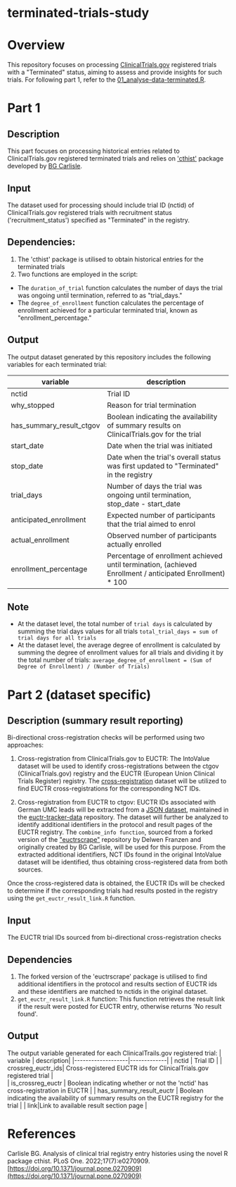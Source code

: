# terminated-trials-study      

# Overview
This repository focuses on processing [ClinicalTrials.gov](https://clinicaltrials.gov/) registered trials with a "Terminated" status, aiming to assess and provide insights for such trials. For following part 1, refer to the [01_analyse-data-terminated.R](https://github.com/sama9767/terminator-trial-study/blob/main/script/01_analyse-data-terminated.R).

# Part 1
## Description
This part focuses on processing historical entries related to ClinicalTrials.gov registered terminated trials and relies on ['cthist'](https://github.com/bgcarlisle/cthist) package developed by [BG Carlisle](https://github.com/bgcarlisle).

## Input
The dataset used for processing should include trial ID (nctid) of ClinicalTrials.gov registered trials with recruitment status ('recruitment_status') specified as "Terminated" in the registry. 

## Dependencies: 
1. The 'cthist' package is utilised to obtain historical entries for the terminated trials
2. Two functions are employed in the script:
  - The `duration_of_trial` function calculates the number of days the trial was ongoing until termination, referred to as "trial_days."
  - The `degree_of_enrollment` function calculates the percentage of enrollment achieved for a particular terminated trial, known as "enrollment_percentage."

## Output
The output dataset generated by this repository includes the following variables for each terminated trial:

| variable          |  description|
|-------------------|-------------|
| nctid             |  Trial ID |
| why_stopped       |  Reason for trial termination |
| has_summary_result_ctgov |  Boolean indicating the availability of summary results on ClinicalTrials.gov for the trial |
| start_date        |  Date when the trial was initiated |
| stop_date         |  Date when the trial's overall status was first updated to "Terminated" in the registry |
| trial_days |  Number of days the trial was ongoing until termination,  stop_date - start_date |
| anticipated_enrollment | Expected number of participants that the trial aimed to enrol |
| actual_enrollment      | Observed number of participants actually enrolled |
| enrollment_percentage | Percentage of enrollment achieved until termination, (achieved Enrollment / anticipated Enrollment) * 100 |

## Note
- At the dataset level, the total number of `trial days` is calculated by summing the trial days values for all trials
  `total_trial_days = sum of trial days for all trials`
- At the dataset level, the average degree of enrollment is calculated by summing the degree of enrollment values for all trials and dividing it by the total number of trials: 
  `average_degree_of_enrollment = (Sum of Degree of Enrollment) / (Number of Trials)`

 


# Part 2 (dataset specific)
## Description (summary result reporting)
Bi-directional cross-registration checks will be performed using two approaches:

1. Cross-registration from ClinicalTrials.gov to EUCTR: The IntoValue dataset will be used to identify cross-registrations between the ctgov (ClinicalTrials.gov) registry and the EUCTR (European Union Clinical Trials Register) registry. The [cross-registration](https://github.com/maia-sh/intovalue-data/blob/main/data/processed/registries/registry-crossreg.rds) dataset will be utilized to find EUCTR cross-registrations for the corresponding NCT IDs.

2. Cross-registration from EUCTR to ctgov: EUCTR IDs associated with German UMC leads will be extracted from a [JSON dataset](https://raw.githubusercontent.com/ebmdatalab/euctr-tracker-data/master/all_trials.json), maintained in the [euctr-tracker-data](https://github.com/ebmdatalab/euctr-tracker-data) repository. The dataset will further be analyzed to identify additional identifiers in the protocol and result pages of the EUCTR registry. The `combine_info function`, sourced from a forked version of the ["euctrscrape"](https://github.com/delwen/euctrscrape) repository by Delwen Franzen and originally created by BG Carlisle, will be used for this purpose. From the extracted additional identifiers, NCT IDs found in the original IntoValue dataset will be identified, thus obtaining cross-registered data from both sources.

Once the cross-registered data is obtained, the EUCTR IDs will be checked to determine if the corresponding trials had results posted in the registry using the `get_euctr_result_link.R` function.

## Input
The EUCTR trial IDs sourced from bi-directional cross-registration checks 

## Dependencies
1. The forked version of the 'euctrscrape' package is utilised to find additional identifiers in the protocol and results section of EUCTR ids and these identifiers are matched to nctids in the original dataset.
2. `get_euctr_result_link.R` function: This function retrieves the result link if the result were posted for EUCTR entry, otherwise returns 'No result found'.

## Output
The output variable generated for each ClinicalTrails.gov registered trial:
| variable          |  description|
|-------------------|-------------|
| nctid | Trial ID  |
| crossreg_euctr_ids| Cross-registered EUCTR ids for ClinicalTrials.gov registered trial |                
| is_crossreg_euctr | Boolean indicating whether or not the 'nctid' has cross-registration in EUCTR |
| has_summary_result_euctr | Boolean indicating the availability of summary results on the EUCTR registry for the trial |
| link|Link to available result section page |




# References
Carlisle BG. Analysis of clinical trial registry entry histories using the novel R package cthist. PLoS One. 2022;17(7):e0270909. [https://doi.org/10.1371/journal.pone.0270909](https://doi.org/10.1371/journal.pone.0270909)


